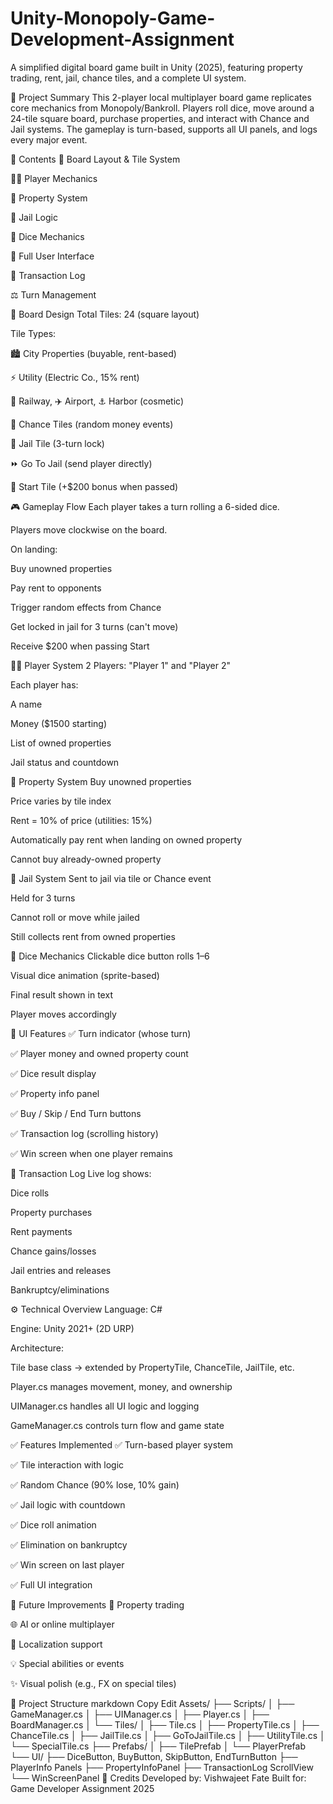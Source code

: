 # Unity-Monopoly-Game-Development-Assignment

A simplified digital board game built in Unity (2025), featuring property trading, rent, jail, chance tiles, and a complete UI system.

📆 Project Summary
This 2-player local multiplayer board game replicates core mechanics from Monopoly/Bankroll. Players roll dice, move around a 24-tile square board, purchase properties, and interact with Chance and Jail systems. The gameplay is turn-based, supports all UI panels, and logs every major event.

📂 Contents
🧱 Board Layout & Tile System

🧍‍♂️ Player Mechanics

💸 Property System

🚓 Jail Logic

🎲 Dice Mechanics

🎨 Full User Interface

🧾 Transaction Log

⚖️ Turn Management

🧱 Board Design
Total Tiles: 24 (square layout)

Tile Types:

🏙 City Properties (buyable, rent-based)

⚡ Utility (Electric Co., 15% rent)

🚆 Railway, ✈️ Airport, ⚓ Harbor (cosmetic)

🎲 Chance Tiles (random money events)

🚓 Jail Tile (3-turn lock)

⏩ Go To Jail (send player directly)

🌟 Start Tile (+$200 bonus when passed)

🎮 Gameplay Flow
Each player takes a turn rolling a 6-sided dice.

Players move clockwise on the board.

On landing:

Buy unowned properties

Pay rent to opponents

Trigger random effects from Chance

Get locked in jail for 3 turns (can't move)

Receive $200 when passing Start

🧍‍♂️ Player System
2 Players: "Player 1" and "Player 2"

Each player has:

A name

Money ($1500 starting)

List of owned properties

Jail status and countdown

💸 Property System
Buy unowned properties

Price varies by tile index

Rent = 10% of price (utilities: 15%)

Automatically pay rent when landing on owned property

Cannot buy already-owned property

🚓 Jail System
Sent to jail via tile or Chance event

Held for 3 turns

Cannot roll or move while jailed

Still collects rent from owned properties

🎲 Dice Mechanics
Clickable dice button rolls 1–6

Visual dice animation (sprite-based)

Final result shown in text

Player moves accordingly

🎨 UI Features
✅ Turn indicator (whose turn)

✅ Player money and owned property count

✅ Dice result display

✅ Property info panel

✅ Buy / Skip / End Turn buttons

✅ Transaction log (scrolling history)

✅ Win screen when one player remains

🧾 Transaction Log
Live log shows:

Dice rolls

Property purchases

Rent payments

Chance gains/losses

Jail entries and releases

Bankruptcy/eliminations

⚙️ Technical Overview
Language: C#

Engine: Unity 2021+ (2D URP)

Architecture:

Tile base class → extended by PropertyTile, ChanceTile, JailTile, etc.

Player.cs manages movement, money, and ownership

UIManager.cs handles all UI logic and logging

GameManager.cs controls turn flow and game state

✅ Features Implemented
✅ Turn-based player system

✅ Tile interaction with logic

✅ Random Chance (90% lose, 10% gain)

✅ Jail logic with countdown

✅ Dice roll animation

✅ Elimination on bankruptcy

✅ Win screen on last player

✅ Full UI integration

🧠 Future Improvements
🔁 Property trading

🌐 AI or online multiplayer

💬 Localization support

💡 Special abilities or events

✨ Visual polish (e.g., FX on special tiles)

📁 Project Structure
markdown
Copy
Edit
Assets/
├── Scripts/
│   ├── GameManager.cs
│   ├── UIManager.cs
│   ├── Player.cs
│   ├── BoardManager.cs
│   └── Tiles/
│       ├── Tile.cs
│       ├── PropertyTile.cs
│       ├── ChanceTile.cs
│       ├── JailTile.cs
│       ├── GoToJailTile.cs
│       ├── UtilityTile.cs
│       └── SpecialTile.cs
├── Prefabs/
│   ├── TilePrefab
│   └── PlayerPrefab
└── UI/
    ├── DiceButton, BuyButton, SkipButton, EndTurnButton
    ├── PlayerInfo Panels
    ├── PropertyInfoPanel
    ├── TransactionLog ScrollView
    └── WinScreenPanel
🏁 Credits
Developed by: Vishwajeet Fate
Built for: Game Developer Assignment 2025

